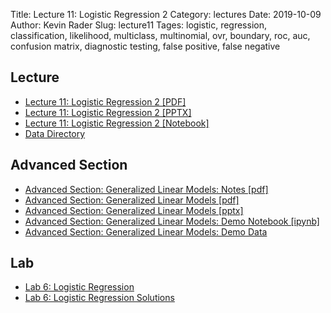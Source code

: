 Title: Lecture 11: Logistic Regression 2
Category: lectures
Date: 2019-10-09
Author: Kevin Rader
Slug: lecture11
Tages: logistic, regression, classification, likelihood, multiclass, multinomial, ovr, boundary, roc, auc, confusion matrix, diagnostic testing, false positive, false negative



## Lecture

- [Lecture 11: Logistic Regression 2 [PDF]]({attach}presentation/Lecture11_LogReg2.pdf)
- [Lecture 11: Logistic Regression 2 [PPTX]]({attach}presentation/Lecture11_LogReg2.pptx)
- [Lecture 11: Logistic Regression 2 [Notebook]]({filename}presentation/Lecture11.ipynb)
- [Data Directory]({attach}data/)

## Advanced Section

- [Advanced Section: Generalized Linear Models: Notes [pdf]]({attach}../../a-section/a-section3/notes/a-sec3-GLM_notes.pdf)
- [Advanced Section: Generalized Linear Models [pdf]]({attach}../../a-section/a-section3/presentation/Adv_Section3_GLMs.pdf)
- [Advanced Section: Generalized Linear Models [pptx]]({attach}../../a-section/a-section3/presentation/Adv_Section3_GLMs.pptx)
- [Advanced Section: Generalized Linear Models: Demo Notebook [ipynb]]({filename}../../a-section/a-section3/notebook/a_sec3_GLM.ipynb)
- [Advanced Section: Generalized Linear Models: Demo Data]({filename}../../a-section/a-section3/notebook/Challenger.csv)


## Lab

- [Lab 6: Logistic Regression]({filename}../../labs/lab06/notebook/cs109a_lab6_logistic_regression.ipynb)
- [Lab 6: Logistic Regression Solutions]({filename}../../labs/lab06/notebook/cs109a_lab6_logistic_regression_solutions.ipynb)
